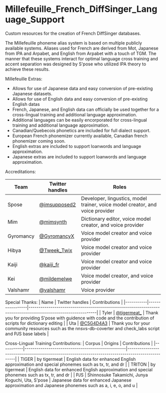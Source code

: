 # Millefeuille_French_DiffSinger_Language_Support
Custom resources for the creation of French DiffSinger databases.

The Millefeuille phoneme alias system is based on multiple publicly available systems. Aliases used for French are derived from Mot, Japanese from IPA and Arpabet, and English from Arpabet with a touch of TGM. The manner that these systems interact for optimal language cross training and accent separation was designed by S'pose who utilized IPA theory to achieve these results.

Millefeuille Extras:
- Allows for use of Japanese data and easy conversion of pre-existing Japanese datasets.
- Allows for use of English data and easy conversion of pre-existing English datas
- French, Japanese, and English data can officially be used together for a cross-lingual training and additional language approximation.
- Additional languages can be easily encorporated for cross-lingual training and additional language approximation.
- Canadian/Quebecois phonetics are included for full dialect support.
- European French phonemizer currently available, Canadian french phonemizer coming soon.
- English extras are included to support loanwords and language approximation.
- Japanese extras are included to support loanwords and language approximation.

Accreditations:

|   Team    | Twitter handles |                                     Roles                                     |
|-----------|-----------------|-------------------------------------------------------------------------------|
|   Spose   |  [@imsupposed2](https://twitter.com/Imsupposed2)  | Developer, lingustics, model trainer, voice model creator, and voice provider |
|    Mim    |    [@mimsynth](https://twitter.com/mimsynth)    | Dictionary editor, voice model creator, and voice provider                    |
| Gyromancy |   [@GyromancyX](https://twitter.com/GyromancyX)   | Voice model creator and voice provider                                        |
|   Hibya   |   [@Tweek_Twix](https://twitter.com/Tweek_Twix)   | Voice model creator and voice provider                                        |
|   Kaiji   |    [@kaiji_fr](https://twitter.com/kaiji_fr)    | Voice model creator and voice provider                                        |
|    Kei    |   [@mildemelwe](https://twitter.com/mildemelwe)   | Voice model creator, and voice provider                                       |
|  Valshamr |    [@valshamr](https://twitter.com/valshamr)    | Voice provider                                                                |

Special Thanks:
|   Name    | Twitter handles |                                                Contributions                                                   |
|-----------|-----------------|----------------------------------------------------------------------------------------------------------------|
|   Tyler   |   [@tigermeat_](https://twitter.com/tigermeat_)   | Thank you for providing S'pose with guidence with code and the contribution of scripts for dictionary editing  |
|    Uta    |    [@C5G4D4A3](https://twitter.com/C5G4D4A3)    | Thank you for your community resources such as the nnsvs-db-coverter and check_labs script and PJS base labels |

Cross-Lingual Training Contributions:
|   Corpus  |                     Origins                       |                                         Contributions                                             |
|-----------|---------------------------------------------------|---------------------------------------------------------------------------------------------------|
|   TIGER   |                   by tigermeat                    | English data for enhanced English approximation and special phonemes such as tx, tr, and dr       |
|   TRITON  |                   by tigermeat                    | English data for enhanced English approximation and special phonemes such as tx, tr, and dr       |
|    PJS    |  Shinnosuke Takamichi, Junya Koguchi, Uta, S'pose | Japanese data for enhanced Japanese approximation and Japanese phonemes such as a, i, e, o, and u |
